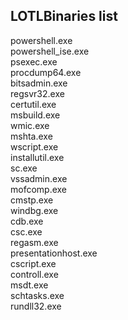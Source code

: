## LOTLBinaries list


powershell.exe <br>
powershell_ise.exe <br>
psexec.exe <br>
procdump64.exe <br>
bitsadmin.exe <br>
regsvr32.exe <br>
certutil.exe <br>
msbuild.exe  <br>
wmic.exe  <br>
mshta.exe  <br>
wscript.exe <br>
installutil.exe <br>
sc.exe <br>
vssadmin.exe <br>
mofcomp.exe  <br>
cmstp.exe <br>
windbg.exe  <br>
cdb.exe <br>
csc.exe <br>
regasm.exe <br>
presentationhost.exe <br>
cscript.exe <br>
controll.exe <br>
msdt.exe <br>
schtasks.exe <br>
rundll32.exe <br>

